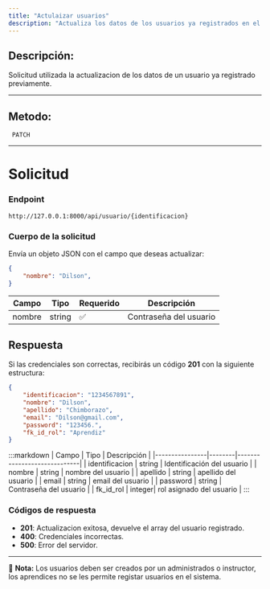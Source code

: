 ```yaml
---
title: "Actulaizar usuarios"
description: "Actualiza los datos de los usuarios ya registrados en el sistema."
---
```



## Descripción:
Solicitud utilizada la actualizacion de los datos de un usuario ya registrado previamente.

---


## Metodo: 
```
 PATCH
```
---


# **Solicitud**

### **Endpoint**
```
http://127.0.0.1:8000/api/usuario/{identificacion}
```

### **Cuerpo de la solicitud**
Envía un objeto JSON con el campo que deseas actualizar:

```json
{
    "nombre": "Dilson",
}
```

| Campo           | Tipo   | Requerido | Descripción                |
|----------------|--------|-----------|-----------------------------|
| nombre         | string | ✅       | Contraseña del usuario      |


## **Respuesta**

Si las credenciales son correctas, recibirás un código **201** con la siguiente estructura:

```json
{
    "identificacion": "1234567891",
    "nombre": "Dilson",
    "apellido": "Chimborazo",
    "email": "Dilson@gmail.com",
    "password": "123456.",
    "fk_id_rol": "Aprendiz"
}
```

:::markdown
| Campo           | Tipo   | Descripción                |
|----------------|--------|-----------------------------|
| identificacion | string | Identificación del usuario  |
| nombre         | string | nombre del usuario      |
| apellido       | string | apellido del usuario      |
| email          | string | email del usuario      |
| password       | string | Contraseña del usuario      |
| fk_id_rol      | integer| rol asignado del usuario      |
:::


### **Códigos de respuesta**
- **201**: Actualizacion exitosa, devuelve el array del usuario registrado.
- **400**: Credenciales incorrectas.
- **500**: Error del servidor.

---

📄 **Nota:** Los usuarios deben ser creados por un administrados o instructor, los aprendices no se les permite
registar usuarios en el sistema.



